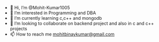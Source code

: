 - 👋 Hi, I’m @Mohit-Kumar1005
- 👀 I’m interested in Programming and DBA
- 🌱 I’m currently learning c,c++ and mongodb
- 💞️ I’m looking to collaborate on backend project and also in c and c++ projects
- 📫 How to reach me mohitbinaykumar@gmail.com

<!---
Mohit-Kumar1005/Mohit-Kumar1005 is a ✨ special ✨ repository because its `README.md` (this file) appears on your GitHub profile.
You can click the Preview link to take a look at your changes.
--->
